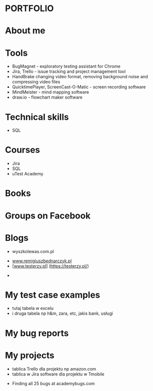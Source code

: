 # PORTFOLIO

# About me

# Tools
* BugMagnet - exploratory testing assistant for Chrome
* Jira, Trello - issue tracking and project management tool
* HandBrake changing video format, removing background noise and compressing video files
* QuicktimePlayer, ScreenCast-O-Matic - screen recording software
* MindMeister - mind mapping software
* draw.io - flowchart maker software

# Technical skills
* SQL
# Courses
* Jira
* SQL
* uTest Academy

# Books

# Groups on Facebook

# Blogs
- wyszkolewas.com.pl
* www.remigiuszbednarczyk.pl
* [www.testerzy.pl] (https://testerzy.pl/)
- 
# My test case examples
* tutaj tabela w excelu 
* i druga tabela np h&m, zara, etc, jakis bank, usługi
# My bug reports

# My projects
* tablica Trello dla projektu np amazon.com
* tablica w Jira software dla projektu w Tmobile

- Finding all 25 bugs at academybugs.com

